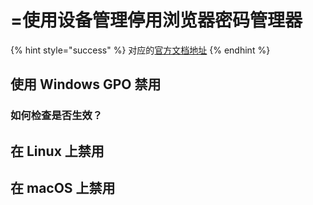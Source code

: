 # =使用设备管理停用浏览器密码管理器

{% hint style="success" %}
对应的[官方文档地址](https://bitwarden.com/help/deactivate-browser-password-managers/)
{% endhint %}

## 使用 Windows GPO 禁用 <a href="#disable-with-windows-gpo" id="disable-with-windows-gpo"></a>

### 如何检查是否生效？ <a href="#how-to-check-if-it-worked" id="how-to-check-if-it-worked"></a>

## 在 Linux 上禁用 <a href="#disable-on-linux" id="disable-on-linux"></a>

## 在 macOS 上禁用 <a href="#disable-on-macos" id="disable-on-macos"></a>
